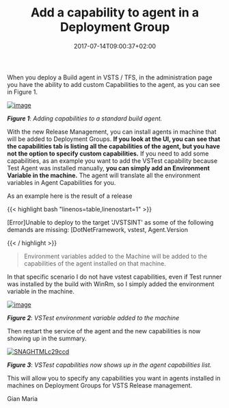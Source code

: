 ﻿---
title: "Add a capability to agent in a Deployment Group"
description: ""
date: 2017-07-14T09:00:37+02:00
draft: false
tags: [ReleaseManagement,VSTS]
categories: [Team Foundation Server]
---
When you deploy a Build agent in VSTS / TFS, in the administration page you have the ability to add custom Capabilities to the agent, as you can see in Figure 1.

[![image](http://www.codewrecks.com/blog/wp-content/uploads/2017/07/image_thumb-3.png "image")](http://www.codewrecks.com/blog/wp-content/uploads/2017/07/image-3.png)

 ***Figure 1***: *Adding capabilities to a standard build agent.*

With the new Release Management, you can install agents in machine that will be added to Deployment Groups.  **If you look at the UI, you can see that the capabilities tab is listing all the capabilities of the agent, but you have not the option to specify custom capabilities.** If you need to add some capabilities, as an example you want to add the VSTest capability because Test Agent was installed manually,  **you can simply add an Environment Variable in the machine.** The agent will translate all the environment variables in Agent Capabilities for you.

As an example here is the result of a release

{{< highlight bash "linenos=table,linenostart=1" >}}


[Error]Unable to deploy to the target 'JVSTSINT' as some of the following demands are missing:
 [DotNetFramework, vstest, Agent.Version 

{{< / highlight >}}

> Environment variables added to the Machine will be added to the capabilities of the agent installed on that machine.

In that specific scenario I do not have vstest capabilities, even if Test runner was installed by the build with WinRm, so I simply added the environment variable in the machine.

[![image](http://www.codewrecks.com/blog/wp-content/uploads/2017/07/image_thumb-4.png "image")](http://www.codewrecks.com/blog/wp-content/uploads/2017/07/image-4.png)

 ***Figure 2***: *VSTest environment variable added to the machine*

Then restart the service of the agent and the new capabilities is now showing up in the summary.

[![SNAGHTMLc29ccd](http://www.codewrecks.com/blog/wp-content/uploads/2017/07/SNAGHTMLc29ccd_thumb.png "SNAGHTMLc29ccd")](http://www.codewrecks.com/blog/wp-content/uploads/2017/07/SNAGHTMLc29ccd.png)

 ***Figure 3***: *VSTest capabilities now shows up in the agent capabilities list.*

This will allow you to specify any capabilities you want in agents installed in machines on Deployment Groups for VSTS Release management.

Gian Maria
